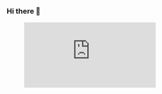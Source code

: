 ### Hi there 👋

<!--
**beidysy/beidysy** is a ✨ _special_ ✨ repository because its `README.md` (this file) appears on your GitHub profile.

Here are some ideas to get you started:

- 🔭 I’m currently working on ...
- 🌱 I’m currently learning ...
- 👯 I’m looking to collaborate on ...
- 🤔 I’m looking for help with ...
- 💬 Ask me about ...
- 📫 How to reach me: ...
- 😄 Pronouns: ...
- ⚡ Fun fact: ...
-->

<figure><embed src="https://wakatime.com/share/@d3900818-0cc3-4bad-b75e-37dfefb7f50d/470742b1-bedd-4671-b31a-5eaaacbf1901.svg"></embed></figure>
